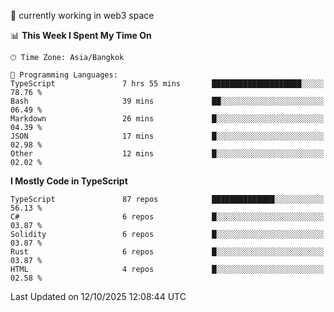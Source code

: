 🔭 currently working in web3 space

<!--START_SECTION:waka-->
📊 **This Week I Spent My Time On** 

```text
🕑︎ Time Zone: Asia/Bangkok

💬 Programming Languages: 
TypeScript               7 hrs 55 mins       ████████████████████░░░░░   78.76 % 
Bash                     39 mins             ██░░░░░░░░░░░░░░░░░░░░░░░   06.49 % 
Markdown                 26 mins             █░░░░░░░░░░░░░░░░░░░░░░░░   04.39 % 
JSON                     17 mins             █░░░░░░░░░░░░░░░░░░░░░░░░   02.98 % 
Other                    12 mins             █░░░░░░░░░░░░░░░░░░░░░░░░   02.02 % 
```

**I Mostly Code in TypeScript** 

```text
TypeScript               87 repos            ██████████████░░░░░░░░░░░   56.13 % 
C#                       6 repos             █░░░░░░░░░░░░░░░░░░░░░░░░   03.87 % 
Solidity                 6 repos             █░░░░░░░░░░░░░░░░░░░░░░░░   03.87 % 
Rust                     6 repos             █░░░░░░░░░░░░░░░░░░░░░░░░   03.87 % 
HTML                     4 repos             █░░░░░░░░░░░░░░░░░░░░░░░░   02.58 % 
```




 Last Updated on 12/10/2025 12:08:44 UTC
<!--END_SECTION:waka-->
